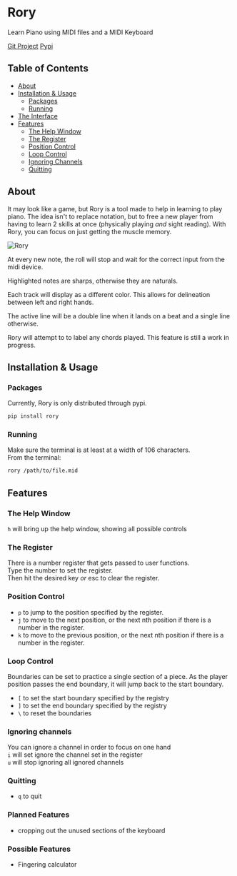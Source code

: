 # Rory
Learn Piano using MIDI files and a MIDI Keyboard

[Git Project](/git/rory/)
[Pypi](https://pypi.org/project/rory/)

## Table of Contents
- [About](#abt)
- [Installation & Usage](#inst)
    - [Packages](#inst_a)
    - [Running](#inst_b)
- [The Interface](#intrf)
- [Features](#funcs)
    - [The Help Window](#funcs_help)
    - [The Register](#funcs_a)
    - [Position Control](#funcs_b)
    - [Loop Control](#funcs_c)
    - [Ignoring Channels](#funcs_d)
    - [Quitting](#funcs_e)

<a name="abt"></a>
## About
It may look like a game, but Rory is a tool made to help in learning to play piano. The idea isn't to replace notation, but to free a new player from having to learn 2 skills at once (physically playing *and* sight reading). With Rory, you can focus on just getting the muscle memory.

![Rory](/content/rory_screenshot.png)

At every new note, the roll will stop and wait for the correct input from the midi device.

Highlighted notes are sharps, otherwise they are naturals.

Each track will display as a different color. This allows for delineation between left and right hands.

The active line will be a double line when it lands on a beat and a single line otherwise.

Rory will attempt to to label any chords played. This feature is still a work in progress.






<a name="inst"></a>
## Installation & Usage
<a name="inst_a"></a>
### Packages
Currently, Rory is only distributed through pypi.
```bash
pip install rory
```

<a name="inst_b"></a>
### Running
Make sure the terminal is at least at a width of 106 characters.<br/>
From the terminal:
```bash
rory /path/to/file.mid
```

<a name="funcs"></a>
## Features
<a name="funcs_help"></a>
### The Help Window
`h` will bring up the help window, showing all possible controls

<a name="funcs_a"></a>
### The Register
There is a number register that gets passed to user functions.<br/>
Type the number to set the register.<br/>
Then hit the desired key *or* esc to clear the register.

<a name="funcs_b"></a>
### Position Control
- `p` to jump to the position specified by the register.<br/>
- `j` to move to the next position, or the next nth position if there is a number in the register.<br/>
- `k` to move to the previous position, or the next nth position if there is a number in the register.

<a name="funcs_c"></a>
### Loop Control
Boundaries can be set to practice a single section of a piece.  As the player position passes the end boundary, it will jump back to the start boundary.<br/>
- `[` to set the start boundary specified by the registry<br/>
- `]` to set the end boundary specified by the registry<br/>
- `\` to reset the boundaries

<a name="funcs_d"></a>
### Ignoring channels
You can ignore a channel in order to focus on one hand<br/>
`i` will set ignore the channel set in the register<br/>
`u` will stop ignoring all ignored channels

<a name="funcs_e"></a>
### Quitting
- `q` to quit

### Planned Features
- cropping out the unused sections of the keyboard

### Possible Features
- Fingering calculator


